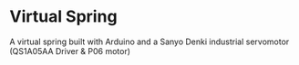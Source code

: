Virtual Spring
==============

A virtual spring built with Arduino and a Sanyo Denki industrial servomotor (QS1A05AA Driver & P06 motor)
